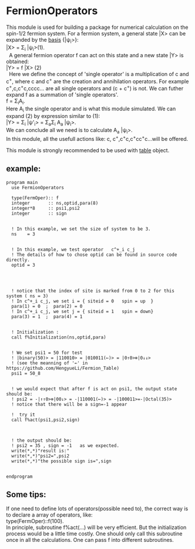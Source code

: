 # FermionOperators
This module is used for building a package for numerical calculation on the spin-1/2 fermion system. For a fermion system, a general state |X> can be expanded by the [basis](https://github.com/HengyueLi/Fermion_Table#representation-of-manybody-state) {|ѱ<sub>i</sub>>}:</br>
|X> = Σ<sub>i</sub> |ѱ<sub>i</sub>>(1).</br>&nbsp;
A general fermion operator f can act on this state and a new state |Y> is obtained:</br>
|Y> = f |X>    (2)  </br>&nbsp;
 Here we define the concept of 'single operator' is a multiplication of c and c<sup>+</sup>, where c and c<sup>+</sup> are the creation and annihilation operators. For example c<sup>+</sup>,c,c<sup>+</sup>c,cccc... are all single operators and (c + c<sup>+</sup>) is not. We can futher expand f as a summation of 'single operators'.</br>
 f = Σ<sub>i</sub>A<sub>i</sub>.</br>
 Here A<sub>i</sub> the single operator and is what this module simulated. We can expand (2) by expression similar to (1):</br>
|Y> = Σ<sub>i</sub> |ѱ'<sub>i</sub>> = Σ<sub>a</sub>Σ<sub>i</sub> A<sub>a</sub>  |ѱ<sub>i</sub>>.</br>
We can conclude all we need is to calculate A<sub>a</sub>  |ѱ<sub>i</sub>>. </br>
In this module, all the usefull actions like: c, c<sup>+</sup>,c<sup>+</sup>c,c<sup>+</sup>cc<sup>+</sup>c...will be offered.

This module is strongly recommended to be used with [table](https://github.com/HengyueLi/Fermion_Table) object.
## example:

    program main
      use FermionOperators

      type(FermOper):: f
      integer       :: ns,optid,para(8)
      integer*8     :: psi1,psi2
      integer       :: sign


      ! In this example, we set the size of system to be 3.
      ns    = 3


      ! In this example, we test operator   c^+_i c_j
      ! The details of how to chose optid can be found in source code directly.
      optid = 3




      ! notice that the index of site is marked from 0 to 2 for this system ( ns = 3)
      ! In c^+_i c_j, we set i = { siteid = 0   spin = up  }
      para(1) = 0  ;  para(2) = 0
      ! In c^+_i c_j, we set j = { siteid = 1   spin = down}
      para(3) = 1  ;  para(4) = 1


      ! Initialization :
      call f%Initialization(ns,optid,para)


      ! We set psi1 = 50 for test
      ! |binary(50)> = |110010> = |010011(←)> = |0↑0>⊗|0↓↓>
      ! (see the meanning of '←' in https://github.com/HengyueLi/Fermion_Table)
      psi1 = 50_8


      ! we would expect that after f is act on psi1, the output state should be:
      ! psi2 = -|↑↑0>⊗|00↓> = -|110001(←)> = -|100011>=-|Octal(35)>
      ! notice that there will be a sign=-1 appear

      !  try it
      call f%act(psi1,psi2,sign)



      ! the output should be:
      ! psi2 = 35 , sign = -1   as we expected.
      write(*,*)"result is:"
      write(*,*)"psi2=",psi2
      write(*,*)"the possible sign is=",sign


    endprogram



## Some tips:
If one need to define lots of operators(possible need to), the correct way is to declare a array of operators, like:   
   type(FermOper)::f(100). </br>
In principle, subroutine f%act(...) will be very efficient. But the initialization process would be a little time costly. One should only call this subroutine once in all the calculations. One can pass f into different subroutines.
